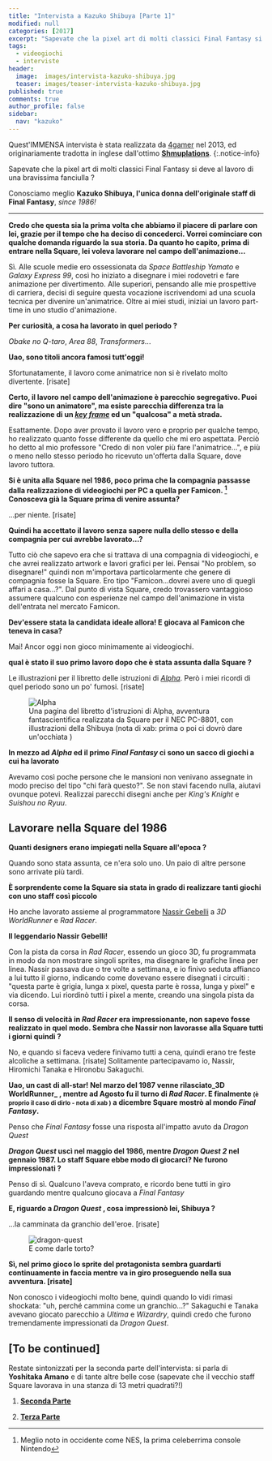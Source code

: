```yaml
---
title: "Intervista a Kazuko Shibuya [Parte 1]"
modified: null
categories: [2017]
excerpt: "Sapevate che la pixel art di molti classici Final Fantasy si deve al lavoro di una bravissima fanciulla ? Conosciamo meglio Kazuko Shibuya, l'unica donna dell'originale staff di Final Fantasy, since 1986!"
tags:
  - videogiochi
  - interviste
header:  
  image:  images/intervista-kazuko-shibuya.jpg
  teaser: images/teaser-intervista-kazuko-shibuya.jpg
published: true
comments: true
author_profile: false
sidebar:
  nav: "kazuko"
---
```


Quest'IMMENSA intervista è stata realizzata da [4gamer](https://www.4gamer.net/games/064/G006480/20130227073/) nel 2013, ed originariamente tradotta in inglese dall'ottimo [**Shmuplations**](https://shmuplations.com/kazukoshibuya/).
{:.notice-info}

Sapevate che la pixel art di molti classici Final Fantasy si deve al lavoro di una bravissima fanciulla ? 

Conosciamo meglio **Kazuko Shibuya, l'unica donna dell'originale staff di Final Fantasy**, _since 1986!_

<hr />

**Credo che questa sia la prima volta che abbiamo il piacere di parlare con lei, grazie per il tempo che ha deciso di concederci. Vorrei cominciare con qualche domanda riguardo la sua storia. Da quanto ho capito, prima di entrare nella Square, lei voleva lavorare nel campo dell'animazione...**

Sì. Alle scuole medie ero ossessionata da _Space Battleship Yamato_ e _Galaxy Express 99_, così ho iniziato a disegnare i miei rodovetri e fare animazione per divertimento. Alle superiori, pensando alle mie prospettive di carriera, decisi di seguire questa vocazione iscrivendomi ad una scuola tecnica per divenire un'animatrice. Oltre ai miei studi, iniziai un lavoro part-time in uno studio d'animazione.

**Per curiosità, a cosa ha lavorato in quel periodo ?**

_Obake no Q-taro_, _Area 88_, _Transformers_...

**Uao, sono titoli ancora famosi tutt'oggi!**

Sfortunatamente, il lavoro come animatrice non si è rivelato molto divertente. [risate]

**Certo, il lavoro nel campo dell'animazione è parecchio segregativo. Puoi dire "sono un animatore", ma esiste parecchia differenza tra la realizzazione di un [_key frame_](https://it.wikipedia.org/wiki/Key_frame) ed un "qualcosa" a metà strada.**

Esattamente. Dopo aver provato il lavoro vero e proprio per qualche tempo, ho realizzato quanto fosse differente da quello che mi ero aspettata. Perciò ho detto al mio professore "Credo di non voler più fare l'animatrice...", e più o meno nello stesso periodo  ho ricevuto un'offerta dalla Square, dove lavoro tuttora.

**Si è unita alla Square nel 1986, poco prima che la compagnia passasse dalla realizzazione di videogiochi per PC a quella per Famicon. [^famicon] Conosceva già la Square prima di venire assunta?**

[^famicon]: Meglio noto in occidente come NES, la prima celeberrima console Nintendo

...per niente. [risate]

**Quindi ha accettato il lavoro senza sapere nulla dello stesso e della compagnia per cui avrebbe lavorato...?**

Tutto ciò che sapevo era che si trattava di una compagnia di videogiochi, e che avrei realizzato artwork e lavori grafici per lei. Pensai "No problem, so disegnare!" quindi non m'importava particolarmente che genere di compagnia fosse la Square. Ero tipo "Famicon...dovrei avere uno di quegli affari a casa...?". Dal punto di vista Square, credo trovassero vantaggioso assumere qualcuno con esperienze nel campo dell'animazione in vista dell'entrata nel mercato Famicon.

**Dev'essere stata la candidata ideale allora! E giocava al Famicon che teneva in casa?**

Mai! Ancor oggi non gioco minimamente ai videogiochi.

**qual è stato il suo primo lavoro dopo che è stata assunta dalla Square ?**

Le illustrazioni per il libretto delle istruzioni di [_Alpha_](https://www.youtube.com/watch?v=6fuDz8pa6HQ). Però i miei ricordi di quel periodo sono un po' fumosi. [risate]

<figure>
<img src='https://shmuplations.com/wp-content/uploads/2014/02/alpha.jpg' alt='Alpha'>
<figcaption>Una pagina del libretto d'istruzioni di Alpha, avventura fantascientifica realizzata da Square per il NEC PC-8801, con illustrazioni della Shibuya (nota di xab: prima o poi ci dovrò dare un'occhiata )</figcaption>
</figure>

**In mezzo ad _Alpha_ ed il primo _Final Fantasy_ ci sono un sacco di giochi a cui ha lavorato**

Avevamo così poche persone che le mansioni non venivano assegnate in modo preciso del tipo "chi farà questo?". Se non stavi facendo nulla, aiutavi ovunque potevi. Realizzai parecchi disegni anche per _King's Knight_ e _Suishou no Ryuu_.

## Lavorare nella Square del 1986

**Quanti designers erano impiegati nella Square all'epoca ?**

Quando sono stata assunta, ce n'era solo uno. Un paio di altre persone sono arrivate più tardi.

**È sorprendente come la Square sia stata in grado di realizzare tanti giochi con uno staff così piccolo**

Ho anche lavorato assieme al programmatore [Nassir Gebelli](https://it.wikipedia.org/wiki/Nasir_Gebelli) a _3D WorldRunner_ e _Rad Racer_.

**Il leggendario Nassir Gebelli!**

Con la pista da corsa in _Rad Racer_, essendo un gioco 3D, fu programmata in modo da non mostrare singoli sprites, ma disegnare le grafiche linea per linea. Nassir passava due o tre volte a settimana, e io finivo seduta affianco a lui tutto il giorno, indicando come dovevano essere disegnati i circuiti : "questa parte è grigia, lunga x pixel, questa parte è rossa, lunga y pixel" e via dicendo. Lui riordinò tutti i pixel a mente, creando una singola pista da corsa.

**Il senso di velocità in _Rad Racer_ era impressionante, non sapevo fosse realizzato in quel modo. Sembra che Nassir non lavorasse alla Square tutti i giorni quindi ?**

No, e quando si faceva vedere finivamo tutti a cena, quindi erano tre feste alcoliche a settimana. [risate] Solitamente partecipavamo io, Nassir, Hiromichi Tanaka e Hironobu Sakaguchi.

**Uao, un cast di all-star! Nel marzo del 1987 venne rilasciato_3D WorldRunner_ , mentre ad Agosto fu il turno di _Rad Racer_. E finalmente <small>(è proprio il caso di dirlo - nota di xab )</small> a dicembre Square mostrò al mondo _Final Fantasy_.**

Penso che _Final Fantasy_ fosse una risposta all'impatto avuto da _Dragon Quest_

**_Dragon Quest_ uscì nel maggio del 1986, mentre _Dragon Quest 2_ nel gennaio 1987. Lo staff Square ebbe modo di giocarci? Ne furono impressionati ?**

Penso di sì. Qualcuno l'aveva comprato, e ricordo bene tutti in giro guardando mentre qualcuno giocava a _Final Fantasy_

**E, riguardo a _Dragon Quest_ , cosa impressionò lei, Shibuya ?**

...la camminata da granchio dell'eroe. [risate]

<figure>
<img src='https://shmuplations.com/wp-content/uploads/2014/02/dragoncrab.gif' alt='dragon-quest'>
<figcaption>E come darle torto?</figcaption>
</figure>

**Sì, nel primo gioco lo sprite del protagonista sembra guardarti continuamente in faccia mentre va in giro proseguendo nella sua avventura. [risate]**

Non conosco i videogiochi molto bene, quindi quando lo vidi rimasi shockata: "uh, perché cammina come un granchio...?" Sakaguchi e Tanaka avevano giocato parecchio a _Ultima_ e _Wizardry_, quindi credo che furono tremendamente impressionati da _Dragon Quest_.

## [To be continued]

Restate sintonizzati per la seconda parte dell'intervista: si parla di **Yoshitaka Amano** e di tante altre belle cose (sapevate che il vecchio staff Square lavorava in una stanza di 13 metri quadrati?!)

1. [**Seconda Parte**](/2017/intervista-kazuko-shibuya-parte-2/)

2. [**Terza Parte**](/2017/intervista-kazuko-shibuya-parte-3)